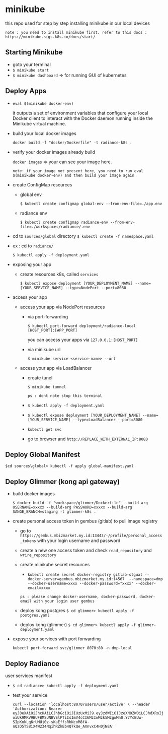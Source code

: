 # minikube
this repo used for step by step installing minikube in our local devices


```note : you need to install minikube first. refer to this docs : https://minikube.sigs.k8s.io/docs/start/```

## Starting Minikube
- goto your terminal
- `$ minikube start`
- `$ minikube dashboard` => for running GUI of kubernetes

## Deploy Apps
- `eval $(minikube docker-env)`

    it outputs a set of environment variables that configure your local Docker client to interact with the Docker daemon running inside the Minikube virtual machine.
- build your local docker images

    ```docker build -f "docker/Dockerfile" -t radiance-k8s .```
- verify your docker images already build

    `docker images` => your can see your image here. 

    `note: if your image not present here, you need to run eval $(minikube docker-env) and then build your image again`

- create ConfigMap resources
    - global env

        `$ kubectl create configmap global-env --from-env-file=./app.env`
        
    - radiance env

        `$ kubectl create configmap radiance-env --from-env-file=./workspaces/radiance/.env`

- cd to `sources/global` directory
    `$ kubectl create -f namespace.yaml`
- ex : cd to `radiance/`

    `$ kubectl apply -f deployment.yaml`

- exposing your app
    - create resources k8s, called `services`

        `$ kubectl expose deployment [YOUR_DEPLOYMENT_NAME] --name=[YOUR_SERVICE_NAME] --type=NodePort --port=8080`
    
- access your app
    - access your app via NodePort resources
        - via port-forwarding

            `$ kubectl port-forward deployment/radiance-local [HOST_PORT]:[APP_PORT]`
            
            you can access your apps via `127.0.0.1:[HOST_PORT]`
        - via minikube url

            `$ minikube service <service-name> --url`
    - access your app via LoadBalancer
        - create tunel 
        
            `$ minikube tunnel`

            `ps : dont note stop this terminal`
        - `$ kubectl apply -f deployment.yaml`
        - `$ kubectl expose deployment [YOUR_DEPLOYMENT_NAME] --name=[YOUR_SERVICE_NAME] --type=LoadBalancer --port=8080`
        - `kubectl get svc`
        - go to browser and `http://REPLACE_WITH_EXTERNAL_IP:8080`

## Deploy Global Manifest
`$cd sources\global> kubectl -f apply global-manifest.yaml`

## Deploy Glimmer (kong api gateway)
- build docker images 

    `$ docker build -f "workspace/glimmer/Dockerfile" --build-arg USERNAME=xxxxx --build-arg PASSWORD=xxxxx --build-arg SANGE_BRANCH=staging -t glimmer-k8s .
    `
- create personal access token in gembus (gitlab) to pull image registry
    - go to `https://gembus.mbizmarket.my.id:13443/-/profile/personal_access_tokens` with your login username and password
    - create a new one access token and check `read_repository` and `wrire_repository`
    - create minikube secret resources
        - `kubectl create secret docker-registry gitlab-stguat --docker-server=gembus.mbizmarket.my.id:14567  --namespace=dmp --docker-username=xxxx --docker-password="xxxx" --docker-email=xxxx`

        `ps : please change docker-username, docker-password, docker-email with your login user gembus`
    - deploy kong postgres 
        `$ cd glimmer> kubectl apply -f postgres.yaml`
    - deploy kong (glimmer) `$ cd glimmer> kubectl apply -f glimmer-deployment.yaml`

- expose your services with port forwarding

    `kubectl port-forward svc/glimmer 8070:80 -n dmp-local`

## Deploy Radiance 
user services manifest 
- `$ cd radiance> kubectl apply -f deployment.yaml`
- test your service 

    `curl --location 'localhost:8070/users/user/active' \
--header 'Authorization: Bearer eyJ0eXAiOiJhcHAiLCJhbGciOiJIUzUxMiJ9.eyJzdWIiOiJzeXN0ZW0iLCJhdXRoIjoiUk9MRV9BUFBMSUNBVElPTiIsImV4cCI6MzIwMzk5MzgwMn0.Y7YcBUw-SIpKnkLq6rUMUj0z-sKaEffsRhNcoM8fA-nQzD5TS8iX4W234NqihRZkEb4Q7kQe_AXnvxC4H0jN8A'`

    
